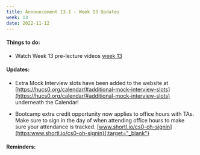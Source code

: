 ```yaml
---
title: Announcement 13.1 - Week 13 Updates
week: 13
date: 2022-11-12
---
```


#### Things to do:

* Watch Week 13 pre-lecture videos [week 13](https://hucs0.org/schedule/#week-13)

#### Updates:

* Extra Mock Interview slots have been added to the website at [https://hucs0.org/calendar/#additional-mock-interview-slots](https://hucs0.org/calendar/#additional-mock-interview-slots) underneath the Calendar!

* Bootcamp extra credit opportunity now applies to office hours with TAs.
Make sure to sign in the day of when attending office hours to make sure your attendance is tracked. [www.shortl.io/cs0-oh-signin](https:www.shortl.io/cs0-oh-signin){:target="_blank"}

#### Reminders:

